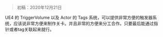 > 初稿：2020年12月21日

UE4 的 TriggerVolume 以及 Actor 的 Tags 系统，可以提供非常方便的触发器系统，应该说非常方便来制作关卡。并且非常的方便来分工合作。只要最后能通过指针或者tag关联起来就行。

